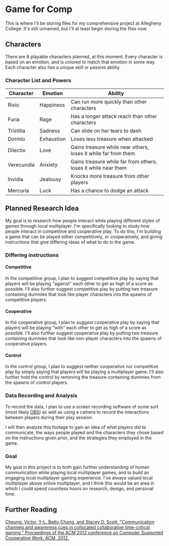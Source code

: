 # Game for Comp

This is where I'll be storing files for my comprehensive project at Allegheny College.  It's still unnamed, but I'll at least begin storing the files now.

## Characters

There are 8 playable characters planned, at this moment.  Every character is based on an emotion, and is colored to match that emotion in some way.  Each character also has a unique skill or passive ability.

### Character List and Powers

Character | Emotion | Ability
--------- | ------- | -------
Risio | Happiness | Can run more quickly than other characters
Furia | Rage | Has a longer attack reach than other characters
Tristitia | Sadness | Can slide on her tears to dash
Dormio | Exhaustion | Loses less treasure when attacked
Dilectio | Love | Gains treasure while near others, loses it while far from them
Verecundia | Anxiety | Gains treasure while far from others, loses it while near them
Invidia | Jealousy | Knocks more treasure from other players
Mercuria | Luck | Has a chance to dodge an attack

## Planned Research Idea

My goal is to research how people interact while playing different styles of games through local multiplayer.  I'm specifically looking to study how people interact in competitive and cooperative play.  To do this, I'm building a game that can be played either competitively, or cooperatively, and giving instructions that give differing ideas of what to do in the game.

### Differing instructions

#### Competitive

In the competitive group, I plan to suggest competitive play by saying that players will be playing "against" each other to get as high of a score as possible.  I'll also further suggest competitive play by putting two treasure containing dummies that look like player characters into the spawns of competitive players.

#### Cooperative

In the cooperative group, I plan to suggest cooperative play by saying that players will be playing "with" each other to get as high of a score as possible.  I'll also further suggest cooperative play by putting two treasure containing dummies that look like non-player characters into the spawns of cooperative players.

#### Control

In the control group, I plan to suggest neither cooperative nor competitive play by simply saying that players will be playing a multiplayer game.  I'll also further hold the control by removing the treasure containing dummies from the spawns of control players.

### Data Recording and Analysis

To record the data, I plan to use a screen recording software of some sort (most likely [OBS](https://obsproject.com/)) as well as using a camera to record the interactions between players during their play session.

I will then analyze this footage to gain an idea of what players did to communicate, the ways people played and the characters they chose based on the instructions given prior, and the strategies they employed in the game.

### Goal

My goal in this project is to both gain further understanding of human communication while playing local multiplayer games, and to build an engaging local multiplayer gaming experience.  I've always valued local multiplayer above online multiplayer, and I think this would be an area in which I could spend countless hours on research, design, and personal time.

## Further Reading

[Cheung, Victor, Y-L. Betty Chang, and Stacey D. Scott. "Communication channels and awareness cues in collocated collaborative time-critical gaming." Proceedings of the ACM 2012 conference on Computer Supported Cooperative Work. ACM, 2012.](https://www.researchgate.net/profile/Stacey_Scott/publication/220878862_Communication_channels_and_awareness_cues_in_collocated_collaborative_time-critical_gaming/links/56951ae408ae425c68981b3a.pdf)
